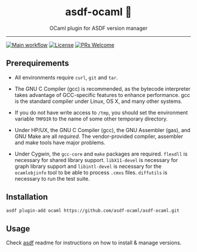 <div align="center">
<h1>asdf-ocaml 🐫</h1>
OCaml plugin for ASDF version manager
</div>
<hr />

[![Main workflow](https://github.com/asdf-ocaml/asdf-ocaml/workflows/Main%20workflow/badge.svg)](https://github.com/asdf-ocaml/asdf-ocaml/actions)
[![License](https://img.shields.io/github/license/asdf-ocaml/asdf-ocaml?color=brightgreen)](https://github.com/asdf-ocaml/asdf-ocaml/blob/master/LICENSE)
[![PRs Welcome](https://img.shields.io/badge/PRs-welcome-brightgreen.svg)](http://makeapullrequest.com)

## Prerequirements

- All environments require `curl`, `git` and `tar`.

- The GNU C Compiler (gcc) is recommended, as the bytecode interpreter takes
  advantage of GCC-specific features to enhance performance. gcc is the standard
  compiler under Linux, OS X, and many other systems.

- If you do not have write access to `/tmp`, you should set the environment
  variable `TMPDIR` to the name of some other temporary directory.

- Under HP/UX, the GNU C Compiler (gcc), the GNU Assembler (gas), and GNU Make
  are all _required_. The vendor-provided compiler, assembler and make tools
  have major problems.

- Under Cygwin, the `gcc-core` and `make` packages are required. `flexdll` is
  necessary for shared library support. `libX11-devel` is necessary for graph
  library support and `libintl-devel` is necessary for the `ocamlobjinfo` tool
  to be able to process `.cmxs` files. `diffutils` is necessary to run the test
  suite.

## Installation

```bash
asdf plugin-add ocaml https://github.com/asdf-ocaml/asdf-ocaml.git
```

## Usage

Check [asdf](https://github.com/asdf-vm/asdf) readme for instructions on how to
install & manage versions.
